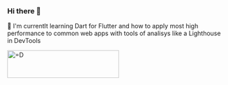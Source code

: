 ### Hi there 👋

🌱 I'm currentlt learning Dart for Flutter and how to apply most high performance to common web apps with tools of analisys like a Lighthouse in DevTools

 <img src="https://github.com/CleberOtaviano/CleberOtaviano/blob/master/LALALA.svg" width="256" height="64" alt="=D">

<!--
**CleberOtaviano/CleberOtaviano** is a ✨ _special_ ✨ repository because its `README.md` (this file) appears on your GitHub profile.

Here are some ideas to get you started:

- 🔭 I’m currently working on ...
- 🌱 I’m currently learning ...
- 👯 I’m looking to collaborate on ...
- 🤔 I’m looking for help with ...
- 💬 Ask me about ...
- 📫 How to reach me: ...
- 😄 Pronouns: ...
- ⚡ Fun fact: ...
-->
